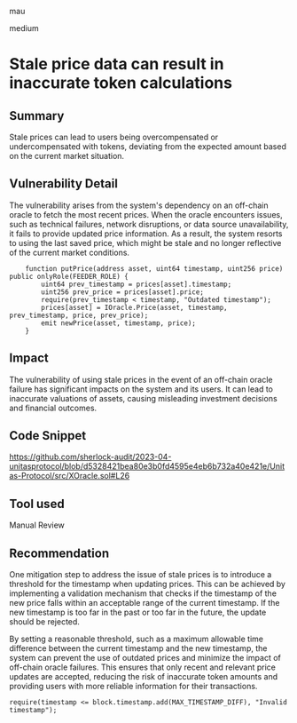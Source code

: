 mau

medium

# Stale price data can result in inaccurate token calculations

## Summary

Stale prices can lead to users being overcompensated or undercompensated with tokens, deviating from the expected amount based on the current market situation.

## Vulnerability Detail

The vulnerability arises from the system's dependency on an off-chain oracle to fetch the most recent prices. When the oracle encounters issues, such as technical failures, network disruptions, or data source unavailability, it fails to provide updated price information. As a result, the system resorts to using the last saved price, which might be stale and no longer reflective of the current market conditions.


```solidity
    function putPrice(address asset, uint64 timestamp, uint256 price) public onlyRole(FEEDER_ROLE) {
        uint64 prev_timestamp = prices[asset].timestamp;
        uint256 prev_price = prices[asset].price;
        require(prev_timestamp < timestamp, "Outdated timestamp");
        prices[asset] = IOracle.Price(asset, timestamp, prev_timestamp, price, prev_price);
        emit newPrice(asset, timestamp, price);
    }
```

## Impact

The vulnerability of using stale prices in the event of an off-chain oracle failure has significant impacts on the system and its users. It can lead to inaccurate valuations of assets, causing misleading investment decisions and financial outcomes. 

## Code Snippet

https://github.com/sherlock-audit/2023-04-unitasprotocol/blob/d5328421bea80e3b0fd4595e4eb6b732a40e421e/Unitas-Protocol/src/XOracle.sol#L26

## Tool used

Manual Review

## Recommendation

One mitigation step to address the issue of stale prices is to introduce a threshold for the timestamp when updating prices. This can be achieved by implementing a validation mechanism that checks if the timestamp of the new price falls within an acceptable range of the current timestamp. If the new timestamp is too far in the past or too far in the future, the update should be rejected.

By setting a reasonable threshold, such as a maximum allowable time difference between the current timestamp and the new timestamp, the system can prevent the use of outdated prices and minimize the impact of off-chain oracle failures. This ensures that only recent and relevant price updates are accepted, reducing the risk of inaccurate token amounts and providing users with more reliable information for their transactions.

```solidity
require(timestamp <= block.timestamp.add(MAX_TIMESTAMP_DIFF), "Invalid timestamp");
```
